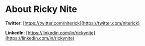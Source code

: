 # About Ricky Nite


**Twitter**: [https://twitter.com/niterick](https://twitter.com/niterick)

**LinkedIn**: [https://linkedin.com/in/rickynite](https://linkedin.com/in/rickynite)
